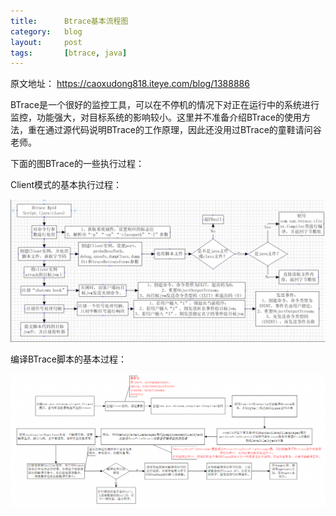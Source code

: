 ```yaml
---
title:      Btrace基本流程图 
category:   blog
layout:     post
tags:       [btrace, java]
---
```


原文地址： <https://caoxudong818.iteye.com/blog/1388886>

BTrace是一个很好的监控工具，可以在不停机的情况下对正在运行中的系统进行监控，功能强大，对目标系统的影响较小。这里并不准备介绍BTrace的使用方法，重在通过源代码说明BTrace的工作原理，因此还没用过BTrace的童鞋请问谷老师。

下面的图BTrace的一些执行过程：

Client模式的基本执行过程：

![Figure 1 "Client Mode"][1]

编译BTrace脚本的基本过程：

![Figure 2 "Compile Script"][2]




[1]:    /image/btrace_process_fig1.png
[2]:    /image/btrace_process_fig2.png
